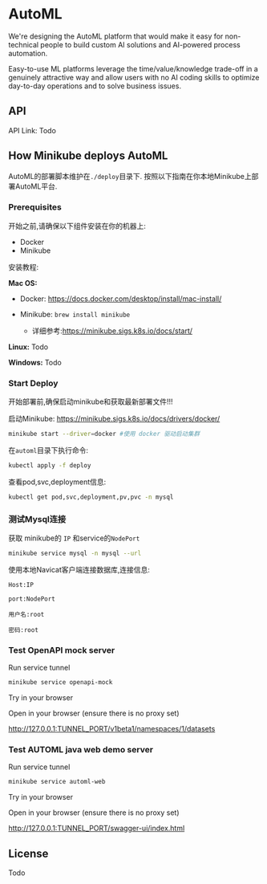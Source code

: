 # AutoML

We're designing the AutoML platform that would make it easy for non-technical people to build custom AI solutions and
AI-powered process automation.

Easy-to-use ML platforms leverage the time/value/knowledge trade-off in a genuinely attractive way and allow users with
no AI coding skills to optimize day-to-day operations and to solve business issues.

## API

API Link: Todo

## How Minikube deploys AutoML

AutoML的部署脚本维护在``./deploy``目录下.
按照以下指南在你本地Minikube上部署AutoML平台.

### Prerequisites

开始之前,请确保以下组件安装在你的机器上:

- Docker
- Minikube

安装教程:

**Mac OS:**

- Docker: https://docs.docker.com/desktop/install/mac-install/

- Minikube: ``brew install minikube``
  - 详细参考:https://minikube.sigs.k8s.io/docs/start/

**Linux:** Todo

**Windows:** Todo

### Start Deploy

开始部署前,确保启动minikube和获取最新部署文件!!!

启动Minikube: https://minikube.sigs.k8s.io/docs/drivers/docker/

```bash
minikube start --driver=docker #使用 docker 驱动启动集群
```

在``automl``目录下执行命令:

```bash
kubectl apply -f deploy
```

查看pod,svc,deployment信息:

```bash
kubectl get pod,svc,deployment,pv,pvc -n mysql
```

### 测试Mysql连接

获取 minikube的 `IP` 和service的`NodePort`

```bash
minikube service mysql -n mysql --url
```

使用本地Navicat客户端连接数据库,连接信息:

``Host:IP``

``port:NodePort``

``用户名:root``

``密码:root``


### Test OpenAPI mock server

Run service tunnel

```bash
minikube service openapi-mock
```

Try in your browser

Open in your browser (ensure there is no proxy set)

http://127.0.0.1:TUNNEL_PORT/v1beta1/namespaces/1/datasets

### Test AUTOML java web demo server

Run service tunnel

```bash
minikube service automl-web
```

Try in your browser

Open in your browser (ensure there is no proxy set)

http://127.0.0.1:TUNNEL_PORT/swagger-ui/index.html

## License

Todo
